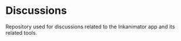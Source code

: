 # Discussions
Repository used for discussions related to the Inkanimator app and its related tools.
